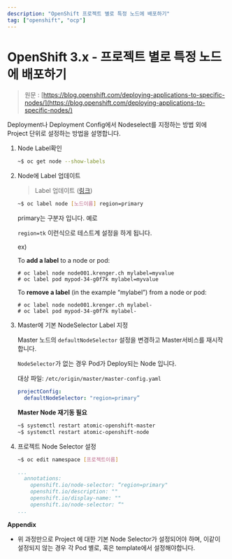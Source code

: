 ```yaml
---
description: "OpenShift 프로젝트 별로 특정 노드에 배포하기"
tag: ["openshift", "ocp"]
---
```


# OpenShift 3.x - 프로젝트 별로 특정 노드에 배포하기

> 원문 : [https://blog.openshift.com/deploying-applications-to-specific-nodes/](https://blog.openshift.com/deploying-applications-to-specific-nodes/)

Deployment나 Deployment Config에서 Nodeselect를 지정하는 방법 외에 Project 단위로 설정하는 방법을 설명합니다.



1. Node Label확인 

   ```bash
   ~$ oc get node --show-labels
   ```

   

2. Node에 Label 업데이트

   > Label 업데이트 ([링크](https://docs.openshift.com/container-platform/3.7/admin_guide/manage_nodes.html#updating-labels-on-nodes))

   ```bash
   ~$ oc label node [노드이름] region=primary
   ```

   primary는 구분자 입니다. 예로

   `region=tk` 이런식으로 테스트계 설정을 하게 됩니다.

   

   ex)

   To **add a label** to a node or pod:

   ```
   # oc label node node001.krenger.ch mylabel=myvalue
   # oc label pod mypod-34-g0f7k mylabel=myvalue
   ```

   To **remove a label** (in the example “mylabel”) from a node or pod:

   ```
   # oc label node node001.krenger.ch mylabel-
   # oc label pod mypod-34-g0f7k mylabel-
   ```

   

3. Master에 기본 NodeSelector Label 지정

   Master 노드의 `defaultNodeSelector` 설정을 변경하고 Master서비스를 재시작 합니다.

   `NodeSelector`가 없는 경우 Pod가 Deploy되는 Node 입니다. 

   대상 파일: `/etc/origin/master/master-config.yaml`

   ```yaml
   projectConfig:
     defaultNodeSelector: "region=primary” 
   ```

   **Master Node 재기동 필요**

   ```bash
   ~$ systemctl restart atomic-openshift-master
   ~$ systemctl restart atomic-openshift-node
   ```

   

4. 프로젝트 Node Selector 설정

   ```bash
   ~$ oc edit namespace [프로젝트이름]
   ```

   ```yaml
   ...
     annotations:
       openshift.io/node-selector: “region=primary"
       openshift.io/description: ""
       openshift.io/display-name: ""
       openshift.io/node-selector: “"
   ...    
   ```

   

**Appendix**

- 위 과정만으로 Project 에 대한 기본 Node Selector가 설정되어야 하며, 이같이 설정되지 않는 경우 각 Pod 별로, 혹은 template에서 설정해야합니다.

